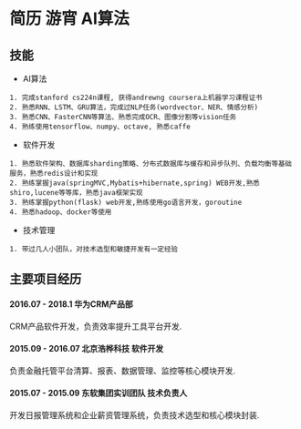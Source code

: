 # 简历  游宵  AI算法 

<!--
姓名 | 游宵 | 
--------- | ------------- | --------------
电话 | +86 17626180577   | 
邮箱 | lebronyouxiao@gmail.com |
学历 | 东北大学-软件工程(国际(英语)) 2012-2016|
工作 | 华为软件技术有限公司 2016-2018|
-->

## 技能
* AI算法
```
1. 完成stanford cs224n课程, 获得andrewng coursera上机器学习课程证书
2. 熟悉RNN、LSTM、GRU算法，完成过NLP任务(wordvector、NER、情感分析)
3. 熟悉CNN、FasterCNN等算法、熟悉完成OCR、图像分割等vision任务
4. 熟练使用tensorflow、numpy、octave, 熟悉caffe
```

* 软件开发

```
1. 熟悉软件架构、数据库sharding策略、分布式数据库与缓存和异步队列、负载均衡等基础服务，熟悉redis设计和实现
2. 熟练掌握java(springMVC,Mybatis+hibernate,spring) WEB开发,熟悉shiro,lucene等等库，熟悉java框架实现
3. 熟练掌握python(flask) web开发,熟练使用go语言开发，goroutine
4. 熟悉hadoop、docker等使用
```

* 技术管理
```
1. 带过几人小团队，对技术选型和敏捷开发有一定经验
```

## 主要项目经历

#### 2016.07 - 2018.1 华为CRM产品部
CRM产品软件开发，负责效率提升工具平台开发.

#### 2015.09 - 2016.07 北京浩桦科技 软件开发
负责金融托管平台清算、报表、数据管理、监控等核心模块开发.

#### 2015.07 - 2015.09 东软集团实训团队 技术负责人
开发日报管理系统和企业薪资管理系统，负责技术选型和核心模块封装.



